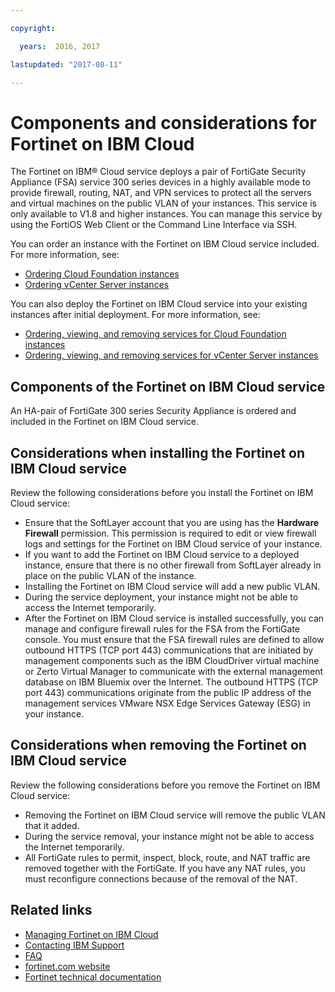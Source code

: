 ```yaml
---

copyright:

  years:  2016, 2017

lastupdated: "2017-08-11"

---
```


# Components and considerations for Fortinet on IBM Cloud

The Fortinet on IBM® Cloud service deploys a pair of FortiGate Security Appliance (FSA) service 300 series devices in a highly available mode to provide firewall, routing, NAT, and VPN services to protect all the servers and virtual machines on the public VLAN of your instances. This service is only available to V1.8 and higher instances. You can manage this service by using the FortiOS Web Client or the Command Line Interface via SSH.

You can order an instance with the Fortinet on IBM Cloud service included. For more information, see:
* [Ordering Cloud Foundation instances](../sddc/sd_orderinginstance.html)
* [Ordering vCenter Server instances](../vcenter/vc_orderinginstance.html)

You can also deploy the Fortinet on IBM Cloud service into your existing instances after initial deployment. For more information, see:
* [Ordering, viewing, and removing services for Cloud Foundation instances](../sddc/sd_addingremovingservices.html)
* [Ordering, viewing, and removing services for vCenter Server instances](../vcenter/vc_addingremovingservices.html)

## Components of the Fortinet on IBM Cloud service

An HA-pair of FortiGate 300 series Security Appliance is ordered and included in the Fortinet on IBM Cloud service.

## Considerations when installing the Fortinet on IBM Cloud service

Review the following considerations before you install the Fortinet on IBM Cloud service:
* Ensure that the SoftLayer account that you are using has the **Hardware Firewall** permission. This permission is required to edit or view firewall logs and settings for the Fortinet on IBM Cloud service of your instance.
* If you want to add the Fortinet on IBM Cloud service to a deployed instance, ensure that there is no other firewall from SoftLayer already in place on the public VLAN of the instance.
* Installing the Fortinet on IBM Cloud service will add a new public VLAN.
* During the service deployment, your instance might not be able to access the Internet temporarily.
* After the Fortinet on IBM Cloud service is installed successfully, you can manage and configure firewall rules for the FSA from the FortiGate console. You must ensure that the FSA firewall rules are defined to allow outbound HTTPS (TCP port 443) communications that are initiated by management components such as the IBM CloudDriver virtual machine or Zerto Virtual Manager to communicate with the external management database on IBM Bluemix over the Internet. The outbound HTTPS (TCP port 443) communications originate from the public IP address of the management services VMware NSX Edge Services Gateway (ESG) in your instance.

## Considerations when removing the Fortinet on IBM Cloud service

Review the following considerations before you remove the Fortinet on IBM Cloud service:
* Removing the Fortinet on IBM Cloud service will remove the public VLAN that it added.
* During the service removal, your instance might not be able to access the Internet temporarily.
* All FortiGate rules to permit, inspect, block, route, and NAT traffic are removed together with the FortiGate. If you have any NAT
rules, you must reconfigure connections because of the removal of the NAT.

## Related links

* [Managing Fortinet on IBM Cloud](managingfsa.html)
* [Contacting IBM Support](trbl_support.html)
* [FAQ](faq.html)
* [fortinet.com website](https://www.fortinet.com/)
* [Fortinet technical documentation](http://docs.fortinet.com/fortigate/admin-guides)
